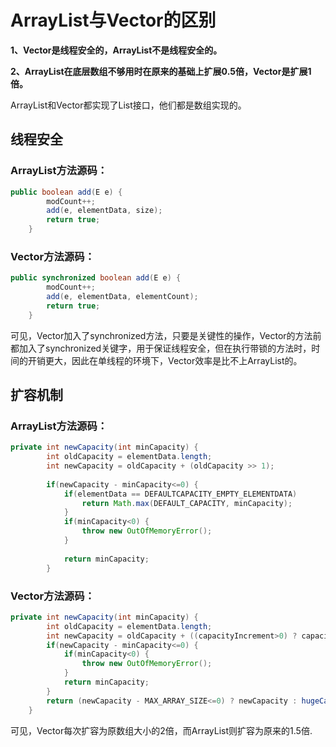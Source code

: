 # ArrayList与Vector的区别

**1、Vector是线程安全的，ArrayList不是线程安全的。**

**2、ArrayList在底层数组不够用时在原来的基础上扩展0.5倍，Vector是扩展1倍。**

ArrayList和Vector都实现了List接口，他们都是数组实现的。

## **线程安全**

### ArrayList方法源码：

```java
public boolean add(E e) {
        modCount++;
        add(e, elementData, size);
        return true;
    }
```

### Vector方法源码：

```java
public synchronized boolean add(E e) {
        modCount++;
        add(e, elementData, elementCount);
        return true;
    }
```

可见，Vector加入了synchronized方法，只要是关键性的操作，Vector的方法前都加入了synchronized关键字，用于保证线程安全，但在执行带锁的方法时，时间的开销更大，因此在单线程的环境下，Vector效率是比不上ArrayList的。

## **扩容机制**

### ArrayList方法源码：

```java
private int newCapacity(int minCapacity) {
        int oldCapacity = elementData.length; 
        int newCapacity = oldCapacity + (oldCapacity >> 1); 
        
        if(newCapacity - minCapacity<=0) {
            if(elementData == DEFAULTCAPACITY_EMPTY_ELEMENTDATA) 			{
                return Math.max(DEFAULT_CAPACITY, minCapacity);
            }
            if(minCapacity<0) {
                throw new OutOfMemoryError();
            }
            
            return minCapacity;
        }
```

### Vector方法源码：

```java
private int newCapacity(int minCapacity) {
        int oldCapacity = elementData.length; 
        int newCapacity = oldCapacity + ((capacityIncrement>0) ? capacityIncrement : oldCapacity); 
        if(newCapacity - minCapacity<=0) {
            if(minCapacity<0) {
                throw new OutOfMemoryError();
            }
            return minCapacity;
        }
        return (newCapacity - MAX_ARRAY_SIZE<=0) ? newCapacity : hugeCapacity(minCapacity);
    }
```

可见，Vector每次扩容为原数组大小的2倍，而ArrayList则扩容为原来的1.5倍.
